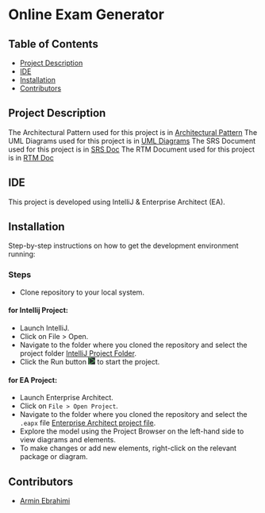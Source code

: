 # Online Exam Generator

## Table of Contents
- [Project Description](#project-description)
- [IDE](#ide)
- [Installation](#installation)
- [Contributors](#contributors)

## Project Description
The Architectural Pattern used for this project is in [Architectural Pattern](./Architectural%20Pattern)
The UML Diagrams used for this project is in [UML Diagrams](./UML%20Diagrams)
The SRS Document used for this project is in [SRS Doc](./SRS%20ExamGenerator.doc)
The RTM Document used for this project is in [RTM Doc](./RTM.xlsx)

## IDE
This project is developed using IntelliJ & Enterprise Architect (EA).

## Installation
Step-by-step instructions on how to get the development environment running:

### Steps
   - Clone repository to your local system.
     
#### for Intellij Project:
   - Launch IntelliJ.
   - Click on File > Open.
   - Navigate to the folder where you cloned the repository and select the project folder [IntelliJ Project Folder](./SEProject).
   - Click the Run button ![Run Image](./Pycharm_Run.PNG) to start the project.

#### for EA Project:
   - Launch Enterprise Architect.
   - Click on `File > Open Project`.
   - Navigate to the folder where you cloned the repository and select the `.eapx` file [Enterprise Architect project file](./ExamMaker.eapx).
   - Explore the model using the Project Browser on the left-hand side to view diagrams and elements.
   - To make changes or add new elements, right-click on the relevant package or diagram.

## Contributors
- [Armin Ebrahimi](https://github.com/AESTheProgrammer)
